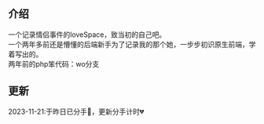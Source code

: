 ## 介绍
一个记录情侣事件的loveSpace，致当初的自己吧。<br/>
一个两年多前还是懵懂的后端新手为了记录我的那个她，一步步初识原生前端，学着写出的。<br/>
两年前的php笨代码：wo分支

## 更新
2023-11-21:于昨日已分手🥹，更新分手计时💔